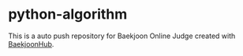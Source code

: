 # python-algorithm
This is a auto push repository for Baekjoon Online Judge created with [BaekjoonHub](https://github.com/BaekjoonHub/BaekjoonHub).

